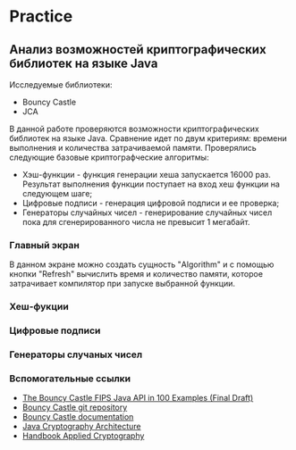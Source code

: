 # Practice
## Анализ возможностей криптографических библиотек на языке Java
Исследуемые библиотеки:
* Bouncy Castle
* JCA

В данной работе проверяются возможности криптографических библиотек на языке Java. Сравнение идет по двум критериям: времени выполнения и количества затрачиваемой памяти.
Проверялись следующие базовые криптографческие алгоритмы:
* Хэш-функции - функция генерации хеша запускается 16000 раз. Результат выполнения функции поступает на вход хеш функции на следующем шаге;
* Цифровые подписи - генерация цифровой подписи и ее проверка;
* Генераторы случайных чисел - генерирование случайных чисел пока для сгенерированного числа не превысит 1 мегабайт.

### Главный экран
В данном экране можно создать сущность "Algorithm" и с помощью кнопки "Refresh" вычислить время и количество памяти, которое затрачивает компилятор при запуске выбранной функции.
### Хеш-фукции
### Цифровые подписи
### Генераторы случаных чисел

### Вспомогательные ссылки
* [The Bouncy Castle FIPS Java API in 100 Examples (Final Draft)](https://www.bouncycastle.org/fips-java/BCFipsIn100.pdf)
* [Bouncy Castle git repository](https://github.com/bcgit/bc-java)
* [Bouncy Castle documentation](https://www.bouncycastle.org/documentation.html)
* [Java Cryptography Architecture](https://github.com/dsiproject/krypton)
* [Handbook Applied Cryptography](https://doc.lagout.org/network/3_Cryptography/CRC%20Press%20-%20Handbook%20of%20applied%20Cryptography.pdf)
